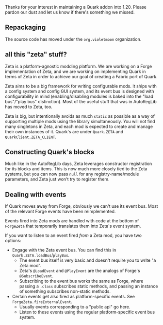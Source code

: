 Thanks for your interest in maintaining a Quark addon into 1.20. Please pardon our dust and let us know if there's something we missed.

## Repackaging

The source code has moved under the `org.violetmoon` organization.

## all this "zeta" stuff?

Zeta is a platform-agnostic modding platform. We are working on a Forge implementation of Zeta, and we are working on implementing Quark in terms of Zeta in order to achieve our goal of creating a Fabric port of Quark.

Zeta aims to be a big framework for writing configurable mods. It ships with a config system and config GUI system, and its event bus is designed with configurability in mind (enabling/disabling modules is baked into the "load bus"/"play bus" distinction). Most of the useful stuff that was in AutoRegLib has moved to Zeta, too.

Zeta is big, but intentionally avoids as much `static` as possible as a way of supporting multiple mods using the library simultaneously. You will not find many singletons in Zeta, and each mod is expected to create and manage their own instances of it. Quark's are under `Quark.ZETA` and `QuarkClient.ZETA_CLIENT`.

## Constructing Quark's blocks

Much like in the AutoRegLib days, Zeta leverages constructor registration for its blocks and items. This is now much more closely tied to the Zeta systems, but you can now pass `null` for any registry-name/module parameters, and Zeta just won't try to register them.

## Dealing with events

If Quark moves away from Forge, obviously we can't use its event bus. Most of the relevant Forge events have been reimplemented.

Events fired into Zeta mods are handled with code at the bottom of `ForgeZeta` that temporarily translates them into Zeta's event system.

If you want to listen to an event fired *from* a Zeta mod, you have two options:

* Engage with the Zeta event bus. You can find this in `Quark.ZETA.loadBus`/`playBus`.
  * The event bus itself is very basic and doesn't require you to write "a Zeta mod". 
  * Zeta's `@LoadEvent` and `@PlayEvent` are the analogs of Forge's `@SubscribeEvent`.
  * Subscribing to the event bus works the same as Forge, where passing a `.class` subscribes static methods, and passing an instance of something subscribes non-static methods.
* Certain events get also fired as platform-specific events. See `ForgeZeta.fireExternalEvent`.
  * Usually events corresponding to a "public api" go here. 
  * Listen to these events using the regular platform-specific event bus system.